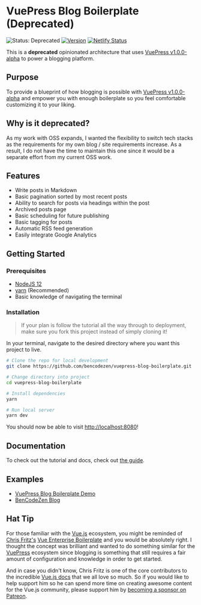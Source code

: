 # VuePress Blog Boilerplate (Deprecated)

![Status: Deprecated](https://img.shields.io/badge/status-deprecated-orange) [![Version](https://img.shields.io/badge/version-1.0.0-green.svg)](https://github.com/bencodezen/vuepress-blog-boilerplate/blob/master/CHANGELOG.md) [![Netlify Status](https://api.netlify.com/api/v1/badges/de71217a-c091-4908-a913-d6415815c92d/deploy-status)](https://app.netlify.com/sites/vuepress-blog-boilerplate/deploys)

This is a **deprecated** opinionated architecture that uses [VuePress v1.0.0-alpha](https://vuepress.vuejs.org) to power a blogging platform.

## Purpose

To provide a blueprint of how blogging is possible with [VuePress v1.0.0-alpha](https://vuepress.vuejs.org/) and empower you with enough boilerplate so you feel comfortable customizing it to your liking.

## Why is it deprecated?

As my work with OSS expands, I wanted the flexibility to switch tech stacks as the requirements for my own blog / site requirements increase. As a result, I do not have the time to maintain this one since it would be a separate effort from my current OSS work.

## Features

- Write posts in Markdown
- Basic pagination sorted by most recent posts
- Ability to search for posts via headings within the post
- Archived posts page
- Basic scheduling for future publishing
- Basic tagging for posts
- Automatic RSS feed generation
- Easily integrate Google Analytics

## Getting Started

### Prerequisites

- [NodeJS 12](https://nodejs.org/)
- [yarn](https://yarnpkg.com/lang/en/docs/install/) (Recommended)
- Basic knowledge of navigating the terminal

### Installation

> If your plan is follow the tutorial all the way through to deployment, make sure you fork this project instead of simply cloning it!

In your terminal, navigate to the desired directory where you want this project to live.

```bash
# Clone the repo for local development
git clone https://github.com/bencodezen/vuepress-blog-boilerplate.git

# Change directory into project
cd vuepress-blog-boilerplate

# Install dependencies
yarn

# Run local server
yarn dev
```

You should now be able to visit [http://localhost:8080](http://localhost:8080)!

## Documentation

To check out the tutorial and docs, check out [the guide](https://vuepress-blog-boilerplate.bencodezen.io/).

## Examples

- [VuePress Blog Boilerplate Demo](https://vigorous-lovelace-5c861d.netlify.com/)
- [BenCodeZen Blog](https://www.bencodezen.io)

## Hat Tip

For those familiar with the [Vue.js](https://www.vuejs.org) ecosystem, you might be reminded of [Chris Fritz's](https://www.twitter.com/chrisvfritz) [Vue Enterprise Boilerplate](https://github.com/chrisvfritz/vue-enterprise-boilerplate) and you would be absolutely right. I thought the concept was brilliant and wanted to do something similar for the [VuePress](https://vuepress.vuejs.org) ecosystem since blogging is something that still requires a fair amount of configuration and knowledge in order to get started.

And in case you didn't know, Chris Fritz is one of the core contributors to the incredible [Vue.js docs](https://vuejs.org/v2/guide/) that we all love so much. So if you would like to help support him so he can spend more time on creating awesome content for the Vue.js community, please support him by [becoming a sponsor on Patreon](https://www.patreon.com/chrisvuefritz).
